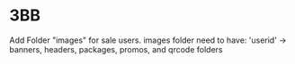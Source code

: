 # 3BB
Add Folder "images" for sale users.
images folder need to have: 'userid' -> banners, headers, packages, promos, and qrcode folders
